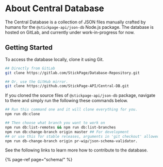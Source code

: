 # About Central Database

The Central Database is a collection of JSON files manually crafted by humans for the `@stickpage-api/json-db` Node.js package. The database is hosted on GitLab, and currently under work-in-progress for now.

## Getting Started

To access the database locally, clone it using Git.

```bash
## Directly from GitLab
git clone https://gitlab.com/StickPage/Database-Repository.git

## Or, use the GitHub mirror.
git clone https://github.com/StickPage-API/Central-DB.git
```

If you cloned the source files of `@stickpage-api/json-db` package, navigate to there and simply run the following these commands below.

```bash
## Run this command one and it will clone everything for you.
npm run db:clone

## Then choose what branch you want to work on
npm run db:list-remotes && npm run db:list-branches
npm run db:change-branch origin master ## For development
## or use this for stable releases, arguments in 'git checkout' allowed.
npm run db-change-branch origin pr-wip/json-schema-validator.
```

See the following links to learn more how to contribute to the database.

{% page-ref page="schema/" %}



